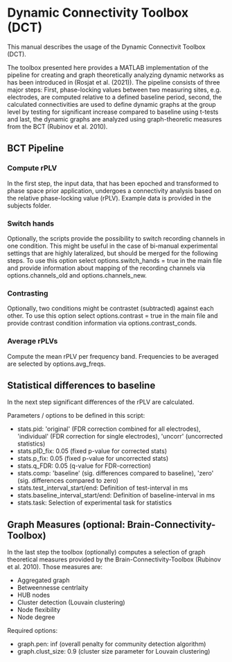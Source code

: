 # Dynamic Connectivity Toolbox (DCT) 

This manual describes the usage of the Dynamic Connectivit Toolbox (DCT). 

The toolbox presented here provides a MATLAB implementation of the pipeline for creating and graph theoretically analyzing dynamic networks as has been introduced in (Rosjat et al. (2021)).
The pipeline consists of three major steps: First, phase-locking values between two measuring sites, e.g. electrodes, are computed relative to a defined baseline period, 
second, the calculated connectivities are used to define dynamic graphs at the group level by testing for significant increase compared to baseline using t-tests and last, 
the dynamic graphs are analyzed using graph-theoretic measures from the BCT (Rubinov et al. 2010).

## BCT Pipeline

### Compute rPLV

In the first step, the input data, that has been epoched and transformed to phase space prior application, undergoes a connectivity analysis based on the relative phase-locking value (rPLV).
Example data is provided in the subjects folder.

### Switch hands

Optionally, the scripts provide the possibility to switch recording channels in one condition. This might be useful in the case of bi-manual experimental settings that are highly lateralized, but should
be merged for the following steps. To use this option select options.switch_hands = true in the main file and provide information about mapping of the recording channels via options.channels_old and options.channels_new. 

### Contrasting

Optionally, two conditions might be contrastet (subtracted) against each other. To use this option select options.contrast = true in the main file and provide contrast condition information via options.contrast_conds.

### Average rPLVs

Compute the mean rPLV per frequency band. Frequencies to be averaged are selected by options.avg_freqs.

## Statistical differences to baseline

In the next step significant differences of the rPLV are calculated.

Parameters / options to be defined in this script:

-   stats.pid: 'original' (FDR correction combined for all electrodes), 'individual' (FDR correction for single electrodes), 'uncorr' (uncorrected statistics)
-   stats.pID_fix: 0.05 (fixed p-value for corrected stats)
-   stats.p_fix: 0.05 (fixed p-value for uncorrected stats)
-   stats.q_FDR: 0.05 (q-value for FDR-correction)
-   stats.comp: 'baseline' (sig. differences compared to baseline), 'zero' (sig. differences compared to zero)
-   stats.test_interval_start/end: Definition of test-interval in ms
-   stats.baseline_interval_start/end: Definition of baseline-interval in ms
-   stats.task: Selection of experimental task for statistics

## Graph Measures (optional: Brain-Connectivity-Toolbox)

In the last step the toolbox (optionally) computes a selection of graph theoretical measures provided by the Brain-Connectivity-Toolbox (Rubinov et al. 2010). Those measures are:

-  Aggregated graph
-  Betweennesse centrlaity
-  HUB nodes
-  Cluster detection (Louvain clustering)
-  Node flexibility
-  Node degree

Required options:

-  graph.pen: inf (overall penalty for community detection algorithm)
-  graph.clust_size: 0.9 (cluster size parameter for Louvain clustering)




